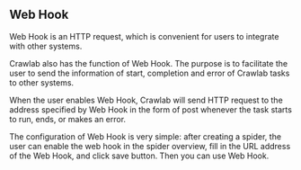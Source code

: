 ## Web Hook

Web Hook is an HTTP request, which is convenient for users to integrate with other systems.

Crawlab also has the function of Web Hook. The purpose is to facilitate the user to send the information of start, completion and error of Crawlab tasks to other systems.

When the user enables Web Hook, Crawlab will send HTTP request to the address specified by Web Hook in the form of post whenever the task starts to run, ends, or makes an error.

The configuration of Web Hook is very simple: after creating a spider, the user can enable the web hook in the spider overview, fill in the URL address of the Web Hook, and click save button. Then you can use Web Hook.

